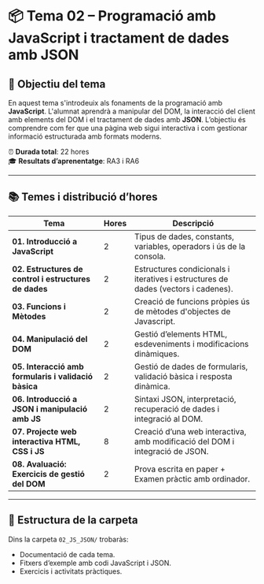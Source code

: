 # 📦 Tema 02 – Programació amb JavaScript i tractament de dades amb JSON

## 🌟 Objectiu del tema

En aquest tema s'introdeuix als fonaments de la programació amb **JavaScript**. L'alumnat aprendrà a manipular del DOM, la interacció del client amb elements del DOM i el tractament de dades amb **JSON**. L’objectiu és comprendre com fer que una pàgina web sigui interactiva i com gestionar informació estructurada amb formats moderns.

⏰ **Durada total**: 22 hores  
🎓 **Resultats d’aprenentatge**: RA3 i RA6

---

## 📚 Temes i distribució d’hores

| Tema                                                | Hores | Descripció                                                                       |
| --------------------------------------------------- | ----- | -------------------------------------------------------------------------------- |
| **01. Introducció a JavaScript**                     | 2     | Tipus de dades, constants, variables, operadors i ús de la consola.              |
| **02. Estructures de control i estructures de dades**| 2     | Estructures condicionals i iteratives i estructures de dades (vectors i cadenes).|
| **03. Funcions i Mètodes**                           | 2     | Creació de funcions pròpies ús de mètodes d'objectes de Javascript.              |
| **04. Manipulació del DOM**                          | 2     | Gestió d’elements HTML, esdeveniments i modificacions dinàmiques.                |
| **05. Interacció amb formularis i validació bàsica** | 2     | Gestió de dades de formularis, validació bàsica i resposta dinàmica.             |
| **06. Introducció a JSON i manipulació amb JS**      | 2     | Sintaxi JSON, interpretació, recuperació de dades i integració al DOM.           |
| **07. Projecte web interactiva HTML, CSS i JS**      | 8     | Creació d’una web interactiva, amb modificació del DOM i integració de JSON.     |
| **08. Avaluació: Exercicis de gestió del DOM**       | 2     | Prova escrita en paper + Examen pràctic amb ordinador.                           |

---

## 📁 Estructura de la carpeta

Dins la carpeta `02_JS_JSON/` trobaràs:

- Documentació de cada tema.
- Fitxers d’exemple amb codi JavaScript i JSON.
- Exercicis i activitats pràctiques.
